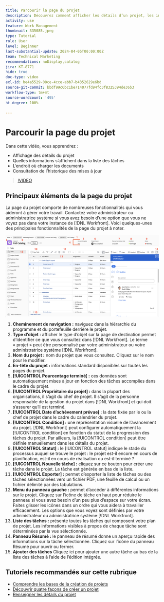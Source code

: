 ```yaml
---
title: Parcourir la page du projet
description: Découvrez comment afficher les détails d’un projet, les informations qui apparaissent dans la liste des tâches, l’endroit où charger des documents et la façon de consulter l’historique des mises à jour dans  [!DNL  Workfront].
activity: use
feature: Work Management
thumbnail: 335085.jpeg
type: Tutorial
role: User
level: Beginner
last-substantial-update: 2024-04-05T00:00:00Z
team: Technical Marketing
recommendations: noDisplay,catalog
jira: KT-8771
hide: true
doc-type: video
exl-id: be4a5529-08ce-4cce-abb7-b4352629e6bd
source-git-commit: bbdf99c6bc1be714077fd94fc3f8325394de36b3
workflow-type: tm+mt
source-wordcount: '495'
ht-degree: 100%

---
```


# Parcourir la page du projet

Dans cette vidéo, vous apprendrez :

* Affichage des détails du projet
* Quelles informations s’affichent dans la liste des tâches
* L’endroit où charger les documents
* Consultation de l’historique des mises à jour

>[!VIDEO](https://video.tv.adobe.com/v/335085/?quality=12&learn=on&enablevpops=1)

## Principaux éléments de la page du projet

La page du projet comporte de nombreuses fonctionnalités qui vous aideront à gérer votre travail. Contactez votre administrateur ou administratrice système si vous avez besoin d’une option que vous ne voyez pas dans votre instance de [!DNL Workfront]. Voici quelques-unes des principales fonctionnalités de la page du projet à noter.

![Copie d’écran de la page du projet](assets/project-page-graphic-for-planner-v2.png)

1. **Cheminement de navigation :** naviguez dans la hiérarchie du programme et du portefeuille derrière le projet.
2. **Type d’objet :** afficher le type d’objet sur la page de destination permet d’identifier ce que vous consultez dans [!DNL Workfront]. Le terme « projet » peut être personnalisé par votre administrateur ou votre administratrice système [!DNL Workfront].
3. **Nom du projet :** nom du projet que vous consultez. Cliquez sur le nom pour le modifier.
4. **En-tête du projet :** informations standard disponibles sur toutes les pages du projet.
5. **[!UICONTROL Pourcentage terminé] :** ces données sont automatiquement mises à jour en fonction des tâches accomplies dans le cadre du projet.
6. **[!UICONTROL Propriétaire du projet] :** dans la plupart des organisations, il s’agit du chef de projet. Il s’agit de la personne responsable de la gestion du projet dans [!DNL Workfront] et qui doit s’assurer qu’il est terminé.
7. **[!UICONTROL Date d’achèvement prévue] :** la date fixée par le ou la chef de projet dans le cadre du calendrier du projet.
8. **[!UICONTROL Condition] :** une représentation visuelle de l’avancement du projet. [!DNL Workfront] peut configurer automatiquement la [!UICONTROL condition] en fonction du statut de la progression des tâches du projet. Par ailleurs, la [!UICONTROL condition] peut être définie manuellement dans les détails du projet.
9. **[!UICONTROL Statut] :** le [!UICONTROL statut] indique le stade du processus auquel se trouve le projet : le projet est-il encore en cours de planification, est-il en cours de réalisation ou est-il terminé ?
10. **[!UICONTROL Nouvelle tâche] :** cliquez sur ce bouton pour créer une tâche dans le projet. La tâche est générée en bas de la liste.
11. **[!UICONTROL Exporter] :** permet d’exporter la liste de tâches ou des tâches sélectionnées vers un fichier PDF, une feuille de calcul ou un fichier délimité par des tabulations.
12. **Menu du panneau gauche :** permet d’accéder à différentes informations sur le projet. Cliquez sur l’icône de tâche en haut pour réduire le panneau si vous avez besoin d’un peu plus d’espace sur votre écran. Faites glisser les icônes dans un ordre qui vous aidera à travailler efficacement. Les options que vous voyez sont définies par votre administrateur ou administratrice système [!DNL Workfront].
13. **Liste des tâches :** présente toutes les tâches qui composent votre plan de projet. Les informations visibles à propos de chaque tâche sont déterminées par la vue sélectionnée.
14. **Panneau Résumé :** le panneau de résumé donne un aperçu rapide des informations sur la tâche sélectionnée. Cliquez sur l’icône du panneau Résumé pour ouvrir ou fermer.
15. **Ajouter des tâches** Cliquez ici pour ajouter une autre tâche au bas de la liste des tâches à l’aide de l’édition intégrée.

## Tutoriels recommandés sur cette rubrique

* [Comprendre les bases de la création de projets](/help/manage-work/projects/understand-basic-project-creation.md)
* [Découvrir quatre façons de créer un projet](/help/manage-work/projects/understand-other-ways-to-create-projects.md)
* [Renseigner les détails du projet](/help/manage-work/projects/fill-in-the-project-details.md)
